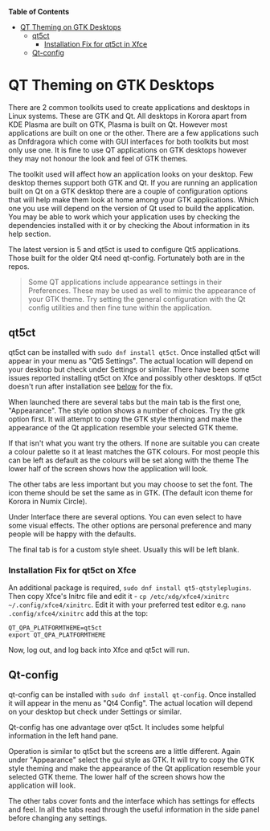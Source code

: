 

**Table of Contents**  

- [QT Theming on GTK Desktops](#qt-theming-on-gtk-desktops)
    - [qt5ct](#qt5ct)
        - [Installation Fix for qt5ct in Xfce](#qt5ct_installation)
    - [Qt-config](#qt-config)



<a name="qt-theming-on-gtk-desktops"></a>
# QT Theming on GTK Desktops

There are 2 common toolkits used to create applications and desktops in Linux systems. These are GTK and Qt. All desktops in Korora apart from KDE Plasma are built on GTK, Plasma is built on Qt. However most applications are built on one or the other. There are a few applications such as Dnfdragora which come with GUI interfaces for both toolkits but most only use one. It is fine to use QT applications on GTK desktops however they may not honour the look and feel of GTK themes.

The toolkit used will affect how an application looks on your desktop. Few desktop themes support both GTK and Qt. If you are running an application built on Qt on a GTK desktop there are a couple of configuration options that will help make them look at home among your GTK applications. Which one you use will depend on the version of Qt used to build the application. You may be able to work which your application uses by checking the dependencies installed with it or by checking the About information in its help section.

The latest version is 5 and qt5ct is used to configure Qt5 applications. Those built for the older Qt4 need qt-config. Fortunately both are in the repos.

>Some QT applications include appearance settings in their Preferences. These may be used as well to mimic the appearance of your GTK theme. Try setting the general configuration with the Qt config utilities and then fine tune within the application.

<a name="qt5ct"></a>
## qt5ct

qt5ct can be installed with `sudo dnf install qt5ct`. Once installed qt5ct will appear in your menu as "Qt5 Settings". The actual location will depend on your desktop but check under Settings or similar. There have been some issues reported installing qt5ct on Xfce and possibly other desktops. If qt5ct doesn't run after installation see [below](#qt5ct_installation) for the fix.

When launched there are several tabs but the main tab is the first one, "Appearance". The style option shows a number of choices. Try the gtk option first. It will attempt to copy the GTK style theming and make the appearance of the Qt application resemble your selected GTK theme.

If that isn't what you want try the others. If none are suitable you can create a colour palette so it at least matches the GTK colours. For most people this can be left as default as the colours will be set along with the theme The lower half of the screen shows how the application will look.

The other tabs are less important but you may choose to set the font. The icon theme should be set the same as in GTK. (The default icon theme for Korora in Numix Circle).

Under Interface there are several options. You can even select to have some visual effects. The other options are personal preference and many people will be happy with the defaults.

The final tab is for a custom style sheet. Usually this will be left blank.

<a name="qt5ct_installation"></a>
### Installation Fix for qt5ct on Xfce
An additional package is required, `sudo dnf install qt5-qtstyleplugins`. Then copy Xfce's Initrc file and edit it - `cp /etc/xdg/xfce4/xinitrc ~/.config/xfce4/xinitrc`. Edit it with your preferred test editor e.g. `nano .config/xfce4/xinitrc` add this at the top:

```
QT_QPA_PLATFORMTHEME=qt5ct
export QT_QPA_PLATFORMTHEME
```
Now, log out, and log back into Xfce and qt5ct will run.

<a name="qt-config"></a>
## Qt-config

qt-config can be installed with `sudo dnf install qt-config`. Once installed it will appear in the menu as "Qt4 Config". The actual location will depend on your desktop but check under Settings or similar.

Qt-config has one advantage over qt5ct. It includes some helpful information in the left hand pane.

Operation is similar to qt5ct but the screens are a little different. Again under "Appearance" select the gui style as GTK. It will try to copy the GTK style theming and make the appearance of the Qt application resemble your selected GTK theme. The lower half of the screen shows how the application will look.

The other tabs cover fonts and the interface which has settings for effects and feel. In all the tabs read through the useful information in the side panel before changing any settings.
